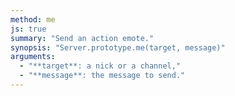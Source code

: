 ```yaml
---
method: me
js: true
summary: "Send an action emote."
synopsis: "Server.prototype.me(target, message)"
arguments:
  - "**target**: a nick or a channel,"
  - "**message**: the message to send."
---
```

